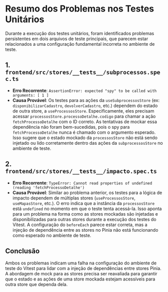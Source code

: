 # Resumo dos Problemas nos Testes Unitários

Durante a execução dos testes unitários, foram identificados problemas persistentes em dois arquivos de teste principais, que parecem estar relacionados a uma configuração fundamental incorreta no ambiente de teste.

## 1. `frontend/src/stores/__tests__/subprocessos.spec.ts`

- **Erro Recorrente**: `AssertionError: expected "spy" to be called with arguments: [ 1 ]`
- **Causa Provável**: Os testes para as ações da `useSubprocessosStore` (ex: `disponibilizarCadastro`, `devolverCadastro`, etc.) dependem do estado de outra store, a `useProcessosStore`. Especificamente, eles precisam acessar `processosStore.processoDetalhe.codigo` para chamar a ação `fetchProcessoDetalhe` com o ID correto. As tentativas de mockar essa dependência não foram bem-sucedidas, pois o spy para `fetchProcessoDetalhe` nunca é chamado com o argumento esperado. Isso sugere que o estado mockado da `processosStore` não está sendo injetado ou lido corretamente dentro das ações da `subprocessosStore` no ambiente de teste.

## 2. `frontend/src/stores/__tests__/impacto.spec.ts`

- **Erro Recorrente**: `TypeError: Cannot read properties of undefined (reading 'fetchProcessoDetalhe')`
- **Causa Provável**: Similar ao problema anterior, os testes para a lógica de impacto dependem de múltiplas stores (`useProcessosStore`, `useMapasStore`, etc.). O erro indica que a instância da `processosStore` está `undefined` no momento em que o teste tenta acessá-la. Isso aponta para um problema na forma como as stores mockadas são injetadas e disponibilizadas para outras stores durante a execução dos testes do Vitest. A configuração do `beforeEach` parece estar correta, mas a injeção de dependência entre as stores no Pinia não está funcionando como esperado no ambiente de teste.

## Conclusão

Ambos os problemas indicam uma falha na configuração do ambiente de teste do Vitest para lidar com a injeção de dependências entre stores Pinia. A abordagem de mock para as stores precisa ser reavaliada para garantir que o estado e as ações de uma store mockada estejam acessíveis para outra store que dependa dela.